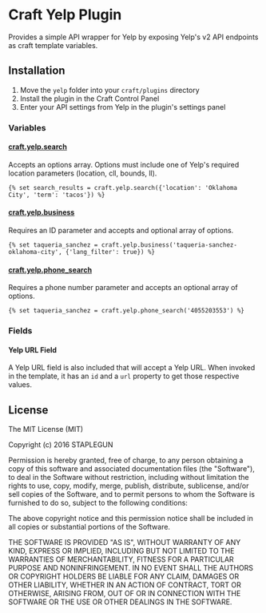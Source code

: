 # Craft Yelp Plugin

Provides a simple API wrapper for Yelp by exposing Yelp's v2 API endpoints as craft template variables.

## Installation
1. Move the `yelp` folder into your `craft/plugins` directory
2. Install the plugin in the Craft Control Panel
3. Enter your API settings from Yelp in the plugin's settings panel

### Variables

#### [craft.yelp.search](https://www.yelp.com/developers/documentation/v2/search_api)

Accepts an options array. Options must include one of Yelp's required location parameters (location, cll, bounds, ll).

```
{% set search_results = craft.yelp.search({'location': 'Oklahoma City', 'term': 'tacos'}) %}
```

#### [craft.yelp.business](https://www.yelp.com/developers/documentation/v2/business)

Requires an ID parameter and accepts and optional array of options.

```
{% set taqueria_sanchez = craft.yelp.business('taqueria-sanchez-oklahoma-city', {'lang_filter': true}) %}
```

#### [craft.yelp.phone_search](https://www.yelp.com/developers/documentation/v2/phone_search)

Requires a phone number parameter and accepts an optional array of options.

```
{% set taqueria_sanchez = craft.yelp.phone_search('4055203553') %}
```

### Fields

#### Yelp URL Field

A Yelp URL field is also included that will accept a Yelp URL. When invoked in the template, it has an `id` and a `url` property to get those respective values.


## License

The MIT License (MIT)

Copyright (c) 2016 STAPLEGUN

Permission is hereby granted, free of charge, to any person obtaining a copy
of this software and associated documentation files (the "Software"), to deal
in the Software without restriction, including without limitation the rights
to use, copy, modify, merge, publish, distribute, sublicense, and/or sell
copies of the Software, and to permit persons to whom the Software is
furnished to do so, subject to the following conditions:

The above copyright notice and this permission notice shall be included in all
copies or substantial portions of the Software.

THE SOFTWARE IS PROVIDED "AS IS", WITHOUT WARRANTY OF ANY KIND, EXPRESS OR
IMPLIED, INCLUDING BUT NOT LIMITED TO THE WARRANTIES OF MERCHANTABILITY,
FITNESS FOR A PARTICULAR PURPOSE AND NONINFRINGEMENT. IN NO EVENT SHALL THE
AUTHORS OR COPYRIGHT HOLDERS BE LIABLE FOR ANY CLAIM, DAMAGES OR OTHER
LIABILITY, WHETHER IN AN ACTION OF CONTRACT, TORT OR OTHERWISE, ARISING FROM,
OUT OF OR IN CONNECTION WITH THE SOFTWARE OR THE USE OR OTHER DEALINGS IN THE
SOFTWARE.
